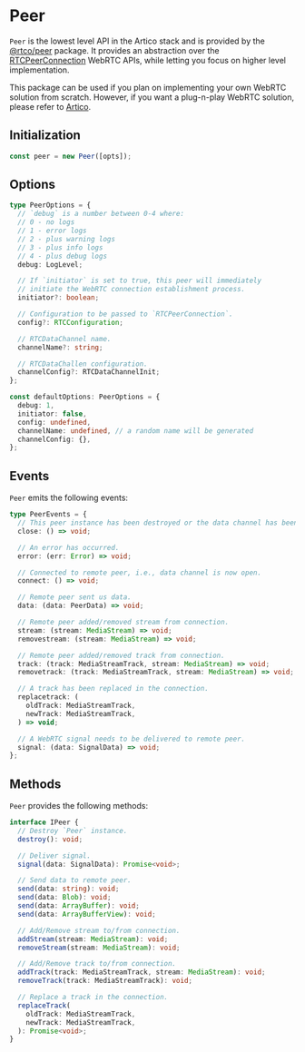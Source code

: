 # Peer

`Peer` is the lowest level API in the Artico stack and is provided by the [@rtco/peer](https://www.npmjs.com/package/@rtco/peer) package.
It provides an abstraction over the [RTCPeerConnection](https://developer.mozilla.org/en-US/docs/Web/API/RTCPeerConnection) WebRTC APIs, while letting you focus on higher level implementation.

This package can be used if you plan on implementing your own WebRTC solution from scratch. However, if you want a plug-n-play WebRTC solution,
please refer to [Artico](/reference/artico).

## Initialization

```ts
const peer = new Peer([opts]);
```

## Options

```ts
type PeerOptions = {
  // `debug` is a number between 0-4 where:
  // 0 - no logs
  // 1 - error logs
  // 2 - plus warning logs
  // 3 - plus info logs
  // 4 - plus debug logs
  debug: LogLevel;

  // If `initiator` is set to true, this peer will immediately
  // initiate the WebRTC connection establishment process.
  initiator?: boolean;

  // Configuration to be passed to `RTCPeerConnection`.
  config?: RTCConfiguration;

  // RTCDataChannel name.
  channelName?: string;

  // RTCDataChallen configuration.
  channelConfig?: RTCDataChannelInit;
};

const defaultOptions: PeerOptions = {
  debug: 1,
  initiator: false,
  config: undefined,
  channelName: undefined, // a random name will be generated
  channelConfig: {},
};
```

## Events

`Peer` emits the following events:

```ts
type PeerEvents = {
  // This peer instance has been destroyed or the data channel has been closed.
  close: () => void;

  // An error has occurred.
  error: (err: Error) => void;

  // Connected to remote peer, i.e., data channel is now open.
  connect: () => void;

  // Remote peer sent us data.
  data: (data: PeerData) => void;

  // Remote peer added/removed stream from connection.
  stream: (stream: MediaStream) => void;
  removestream: (stream: MediaStream) => void;

  // Remote peer added/removed track from connection.
  track: (track: MediaStreamTrack, stream: MediaStream) => void;
  removetrack: (track: MediaStreamTrack, stream: MediaStream) => void;

  // A track has been replaced in the connection.
  replacetrack: (
    oldTrack: MediaStreamTrack,
    newTrack: MediaStreamTrack,
  ) => void;

  // A WebRTC signal needs to be delivered to remote peer.
  signal: (data: SignalData) => void;
};
```

## Methods

`Peer` provides the following methods:

```ts
interface IPeer {
  // Destroy `Peer` instance.
  destroy(): void;

  // Deliver signal.
  signal(data: SignalData): Promise<void>;

  // Send data to remote peer.
  send(data: string): void;
  send(data: Blob): void;
  send(data: ArrayBuffer): void;
  send(data: ArrayBufferView): void;

  // Add/Remove stream to/from connection.
  addStream(stream: MediaStream): void;
  removeStream(stream: MediaStream): void;

  // Add/Remove track to/from connection.
  addTrack(track: MediaStreamTrack, stream: MediaStream): void;
  removeTrack(track: MediaStreamTrack): void;

  // Replace a track in the connection.
  replaceTrack(
    oldTrack: MediaStreamTrack,
    newTrack: MediaStreamTrack,
  ): Promise<void>;
}
```
